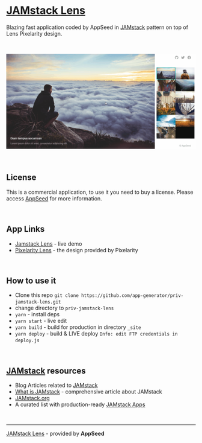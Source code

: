 # [JAMstack Lens](https://appseed.us/apps/jamstack/jamstack-lens-pixelarity)

Blazing fast application coded by AppSeed in [JAMstack](https://jamstack.org/) pattern on top of Lens Pixelarity design.

<br />

![JAMstack Lens - Gif animated intro.](https://github.com/app-generator/static/blob/master/products/jamstack-lens-intro.gif?raw=true)

<br />

## License

This is a commercial application, to use it you need to buy a license. Please access [AppSeed](https://appseed.us/pricing) for more information.

<br />

## App Links

- [Jamstack Lens](https://jamstack-lens.appseed.us/) - live demo
- [Pixelarity Lens](https://pixelarity.com/lens) - the design provided by Pixelarity 

<br />

## How to use it

- Clone this repo `git clone https://github.com/app-generator/priv-jamstack-lens.git`
- change directory to `priv-jamstack-lens`
- `yarn` - install deps
- `yarn start` - live edit
- `yarn build` - build for production in directory `_site`
- `yarn deploy` - build & LIVE deploy `Info: edit FTP credentials in deploy.js `

<br />

## [JAMstack](https://jamstack.org/) resources

- Blog Articles related to [JAMstack](https://blog.appseed.us/tag/jamstack/)
- [What is JAMstack](https://blog.appseed.us/what-is-jamstack/) - comprehensive article about JAMstack
- [JAMstack.org](https://jamstack.org/)
- A curated list with production-ready [JAMstack Apps](https://appseed.us/apps/jamstack)

<br />

---
[JAMstack Lens](https://appseed.us/apps/jamstack/jamstack-lens-pixelarity) - provided by **AppSeed**
